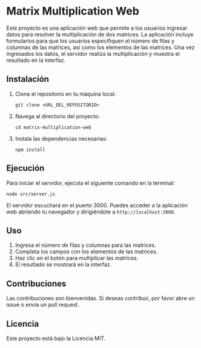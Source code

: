 # Matrix Multiplication Web

Este proyecto es una aplicación web que permite a los usuarios ingresar datos para resolver la multiplicación de dos matrices. La aplicación incluye formularios para que los usuarios especifiquen el número de filas y columnas de las matrices, así como los elementos de las matrices. Una vez ingresados los datos, el servidor realiza la multiplicación y muestra el resultado en la interfaz.

## Instalación

1. Clona el repositorio en tu máquina local:
   ```
   git clone <URL_DEL_REPOSITORIO>
   ```

2. Navega al directorio del proyecto:
   ```
   cd matrix-multiplication-web
   ```

3. Instala las dependencias necesarias:
   ```
   npm install
   ```

## Ejecución

Para iniciar el servidor, ejecuta el siguiente comando en la terminal:
```
node src/server.js
```

El servidor escuchará en el puerto 3000. Puedes acceder a la aplicación web abriendo tu navegador y dirigiéndote a `http://localhost:3000`.

## Uso

1. Ingresa el número de filas y columnas para las matrices.
2. Completa los campos con los elementos de las matrices.
3. Haz clic en el botón para multiplicar las matrices.
4. El resultado se mostrará en la interfaz.

## Contribuciones

Las contribuciones son bienvenidas. Si deseas contribuir, por favor abre un issue o envía un pull request.

## Licencia

Este proyecto está bajo la Licencia MIT.